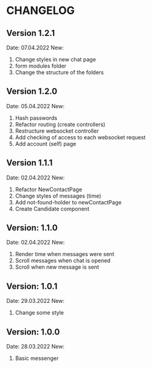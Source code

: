 # CHANGELOG

## Version 1.2.1

Date: 07.04.2022
New:
1) Change styles in new chat page
2) form modules folder
3) Change the structure of the folders

## Version 1.2.0

Date: 05.04.2022
New:
1) Hash passwords
2) Refactor routing (create controllers)
3) Restructure websocket controller
4) Add checking of access to each websocket request
5) Add account (self) page

## Version 1.1.1

Date: 02.04.2022
New:
1) Refactor NewContactPage 
2) Change styles of messages (time)
3) Add not-found-holder to newContactPage
4) Create Candidate component

## Version: 1.1.0

Date: 02.04.2022
New:
1) Render time when messages were sent
2) Scroll messages when chat is opened
3) Scroll when new message is sent

## Version: 1.0.1

Date: 29.03.2022
New:
1) Change some style

## Version: 1.0.0

Date: 28.03.2022
New: 
1) Basic messenger